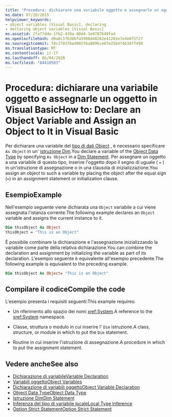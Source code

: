 ```yaml
---
title: 'Procedura: dichiarare una variabile oggetto e assegnarle un oggetto'
ms.date: 07/20/2015
helpviewer_keywords:
- object variables [Visual Basic], declaring
- declaring object variables [Visual Basic]
ms.assetid: 2fa77dde-1fb2-439a-80d4-3e9787649fad
ms.openlocfilehash: d9a8c1fb30bfa5988d48202e41202e7ede0f5f27
ms.sourcegitcommit: f8c270376ed905f6a8896ce0fe25b4f4b38ff498
ms.translationtype: MT
ms.contentlocale: it-IT
ms.lasthandoff: 06/04/2020
ms.locfileid: "84410503"
---
```

# <a name="how-to-declare-an-object-variable-and-assign-an-object-to-it-in-visual-basic"></a><span data-ttu-id="053ea-102">Procedura: dichiarare una variabile oggetto e assegnarle un oggetto in Visual Basic</span><span class="sxs-lookup"><span data-stu-id="053ea-102">How to: Declare an Object Variable and Assign an Object to It in Visual Basic</span></span>

<span data-ttu-id="053ea-103">Per dichiarare una variabile del [tipo di dati Object](../../../language-reference/data-types/object-data-type.md) , è necessario specificare `As Object` in un' [istruzione Dim](../../../language-reference/statements/dim-statement.md).</span><span class="sxs-lookup"><span data-stu-id="053ea-103">You declare a variable of the [Object Data Type](../../../language-reference/data-types/object-data-type.md) by specifying `As Object` in a [Dim Statement](../../../language-reference/statements/dim-statement.md).</span></span> <span data-ttu-id="053ea-104">Per assegnare un oggetto a una variabile di questo tipo, inserire l'oggetto dopo il segno di uguale ( `=` ) in un'istruzione di assegnazione o in una clausola di inizializzazione.</span><span class="sxs-lookup"><span data-stu-id="053ea-104">You assign an object to such a variable by placing the object after the equal sign (`=`) in an assignment statement or initialization clause.</span></span>

## <a name="example"></a><span data-ttu-id="053ea-105">Esempio</span><span class="sxs-lookup"><span data-stu-id="053ea-105">Example</span></span>

<span data-ttu-id="053ea-106">Nell'esempio seguente viene dichiarata una `Object` variabile a cui viene assegnata l'istanza corrente.</span><span class="sxs-lookup"><span data-stu-id="053ea-106">The following example declares an `Object` variable and assigns the current instance to it.</span></span>

```vb
Dim thisObject As Object
thisObject = "This is an Object"
```

<span data-ttu-id="053ea-107">È possibile combinare la dichiarazione e l'assegnazione inizializzando la variabile come parte della relativa dichiarazione.</span><span class="sxs-lookup"><span data-stu-id="053ea-107">You can combine the declaration and assignment by initializing the variable as part of its declaration.</span></span> <span data-ttu-id="053ea-108">L'esempio seguente è equivalente all'esempio precedente.</span><span class="sxs-lookup"><span data-stu-id="053ea-108">The following example is equivalent to the preceding example.</span></span>

```vb
Dim thisObject As Object= "This is an Object"
```

## <a name="compile-the-code"></a><span data-ttu-id="053ea-109">Compilare il codice</span><span class="sxs-lookup"><span data-stu-id="053ea-109">Compile the code</span></span>

<span data-ttu-id="053ea-110">L'esempio presenta i requisiti seguenti:</span><span class="sxs-lookup"><span data-stu-id="053ea-110">This example requires:</span></span>

- <span data-ttu-id="053ea-111">Un riferimento allo spazio dei nomi <xref:System>.</span><span class="sxs-lookup"><span data-stu-id="053ea-111">A reference to the <xref:System> namespace.</span></span>

- <span data-ttu-id="053ea-112">Classe, struttura o modulo in cui inserire l' `Dim` istruzione.</span><span class="sxs-lookup"><span data-stu-id="053ea-112">A class, structure, or module in which to put the `Dim` statement.</span></span>

- <span data-ttu-id="053ea-113">Routine in cui inserire l'istruzione di assegnazione.</span><span class="sxs-lookup"><span data-stu-id="053ea-113">A procedure in which to put the assignment statement.</span></span>

## <a name="see-also"></a><span data-ttu-id="053ea-114">Vedere anche</span><span class="sxs-lookup"><span data-stu-id="053ea-114">See also</span></span>

- [<span data-ttu-id="053ea-115">Dichiarazione di variabile</span><span class="sxs-lookup"><span data-stu-id="053ea-115">Variable Declaration</span></span>](variable-declaration.md)
- [<span data-ttu-id="053ea-116">Variabili oggetto</span><span class="sxs-lookup"><span data-stu-id="053ea-116">Object Variables</span></span>](object-variables.md)
- [<span data-ttu-id="053ea-117">Dichiarazione di variabili oggetto</span><span class="sxs-lookup"><span data-stu-id="053ea-117">Object Variable Declaration</span></span>](object-variable-declaration.md)
- [<span data-ttu-id="053ea-118">Object Data Type</span><span class="sxs-lookup"><span data-stu-id="053ea-118">Object Data Type</span></span>](../../../language-reference/data-types/object-data-type.md)
- [<span data-ttu-id="053ea-119">Istruzione Dim</span><span class="sxs-lookup"><span data-stu-id="053ea-119">Dim Statement</span></span>](../../../language-reference/statements/dim-statement.md)
- [<span data-ttu-id="053ea-120">Inferenza del tipo di variabile locale</span><span class="sxs-lookup"><span data-stu-id="053ea-120">Local Type Inference</span></span>](local-type-inference.md)
- [<span data-ttu-id="053ea-121">Option Strict Statement</span><span class="sxs-lookup"><span data-stu-id="053ea-121">Option Strict Statement</span></span>](../../../language-reference/statements/option-strict-statement.md)
